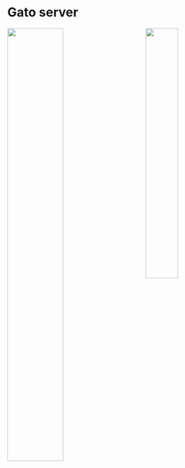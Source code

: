 # Gato server

<img align="right" width="38%" src="https://imgur.com/Jv5AxUs"/>

   <a href="https://github.com/Nota0x7"><img width="50%" src="https://github-readme-stats.vercel.app/api?username=Nota0x7&theme=radical&title_color=ff3068"></a>
